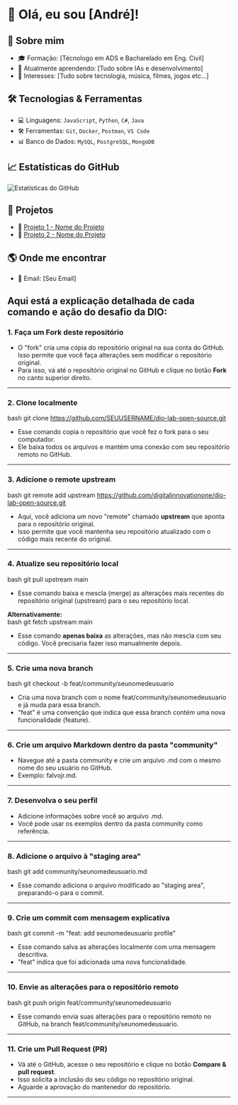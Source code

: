 
# 👋 Olá, eu sou [André]!  

## 🚀 Sobre mim  
- 🎓 Formação: [Técnologo em ADS e Bacharelado em Eng. Civil]  
- 🌱 Atualmente aprendendo: [Tudo sobre IAs e desenvolvimento]  
- 🎯 Interesses: [Tudo sobre tecnologia, música, filmes, jogos etc...]  
  

## 🛠️ Tecnologias & Ferramentas  
- 💻 Linguagens: `JavaScript`, `Python`, `C#`, `Java`  
- 🛠️ Ferramentas: `Git`, `Docker`, `Postman`, `VS Code`  
- 📊 Banco de Dados: `MySQL`, `PostgreSQL`, `MongoDB`  

## 📈 Estatísticas do GitHub  
![Estatísticas do GitHub](https://github-readme-stats.vercel.app/api?username=AndreParise&show_icons=true&theme=dracula)  

## 📌 Projetos  
- 🔗 [Projeto 1 - Nome do Projeto]()  
- 🔗 [Projeto 2 - Nome do Projeto]()  

## 🌎 Onde me encontrar  
- 📧 Email: [Seu Email]  


## Aqui está a explicação detalhada de cada comando e ação do desafio da DIO:  

### 1. **Faça um Fork deste repositório**  
- O "fork" cria uma cópia do repositório original na sua conta do GitHub. Isso permite que você faça alterações sem modificar o repositório original.  
- Para isso, vá até o repositório original no GitHub e clique no botão **Fork** no canto superior direito.  

---

### 2. **Clone localmente**  
bash
git clone https://github.com/SEUUSERNAME/dio-lab-open-source.git

- Esse comando copia o repositório que você fez o fork para o seu computador.  
- Ele baixa todos os arquivos e mantém uma conexão com seu repositório remoto no GitHub.  

---

### 3. **Adicione o remote upstream**  
bash
git remote add upstream https://github.com/digitalinnovationone/dio-lab-open-source.git

- Aqui, você adiciona um novo "remote" chamado **upstream** que aponta para o repositório original.  
- Isso permite que você mantenha seu repositório atualizado com o código mais recente do original.  

---

### 4. **Atualize seu repositório local**  
bash
git pull upstream main

- Esse comando baixa e mescla (merge) as alterações mais recentes do repositório original (upstream) para o seu repositório local.  

**Alternativamente:**  
bash
git fetch upstream main

- Esse comando **apenas baixa** as alterações, mas não mescla com seu código. Você precisaria fazer isso manualmente depois.  

---

### 5. **Crie uma nova branch**  
bash
git checkout -b feat/community/seunomedeusuario

- Cria uma nova branch com o nome feat/community/seunomedeusuario e já muda para essa branch.  
- "feat" é uma convenção que indica que essa branch contém uma nova funcionalidade (feature).  

---

### 6. **Crie um arquivo Markdown dentro da pasta "community"**  
- Navegue até a pasta community e crie um arquivo .md com o mesmo nome do seu usuário no GitHub.  
- Exemplo: falvojr.md.  

---

### 7. **Desenvolva o seu perfil**  
- Adicione informações sobre você ao arquivo .md.  
- Você pode usar os exemplos dentro da pasta community como referência.  

---

### 8. **Adicione o arquivo à "staging area"**  
bash
git add community/seunomedeusuario.md

- Esse comando adiciona o arquivo modificado ao "staging area", preparando-o para o commit.  

---

### 9. **Crie um commit com mensagem explicativa**  
bash
git commit -m "feat: add seunomedeusuario profile"

- Esse comando salva as alterações localmente com uma mensagem descritiva.  
- "feat" indica que foi adicionada uma nova funcionalidade.  

---

### 10. **Envie as alterações para o repositório remoto**  
bash
git push origin feat/community/seunomedeusuario

- Esse comando envia suas alterações para o repositório remoto no GitHub, na branch feat/community/seunomedeusuario.  

---

### 11. **Crie um Pull Request (PR)**  
- Vá até o GitHub, acesse o seu repositório e clique no botão **Compare & pull request**.  
- Isso solicita a inclusão do seu código no repositório original.  
- Aguarde a aprovação do mantenedor do repositório.  

---
